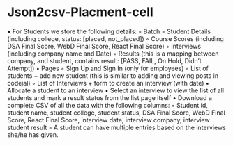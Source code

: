 # Json2csv-Placment-cell


• For Students we store the following details:
    ◦ Batch
    ◦ Student Details (including college, status: [placed, not_placed])
    ◦ Course Scores (including DSA Final Score, WebD Final Score, React Final Score)
    ◦ Interviews (including company name and Date)
    ◦ Results (this is a mapping between company, and student, contains result: [PASS, FAIL, On Hold, Didn’t Attempt])
• Pages
    ◦ Sign Up and Sign In (only for employees)
    ◦ List of students + add new student (this is similar to adding and viewing posts in codeial)
    ◦ List of Interviews + form to create an interview (with date)
        ▪ Allocate a student to an interview
        ▪ Select an interview to view the list of all students and mark a result status from the list page itself
• Download a complete CSV of all the data with the following columns:
    ◦ Student id, student name, student college, student status, DSA Final Score, WebD Final Score, React Final Score, interview date, interview company, interview student result
    ◦ A student can have multiple entries based on the interviews she/he has given.
